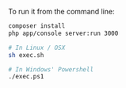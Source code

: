 To run it from the command line:

```bash
composer install
php app/console server:run 3000
```

```bash
# In Linux / OSX
sh exec.sh

# In Windows' Powershell
./exec.ps1
```